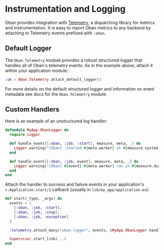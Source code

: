# Instrumentation and Logging

Oban provides integration with [Telemetry][telemetry], a dispatching library for metrics and
instrumentation. It is easy to report Oban metrics to any backend by attaching to Telemetry events
prefixed with `:oban`.

## Default Logger

The `Oban.Telemetry` module provides a robust structured logger that handles all of Oban's
telemetry events. As in the example above, attach it within your application module:

```elixir
:ok = Oban.Telemetry.attach_default_logger()
```

For more details on the default structured logger and information on event metadata see docs for
the `Oban.Telemetry` module.

## Custom Handlers

Here is an example of an unstructured log handler:

```elixir
defmodule MyApp.ObanLogger do
  require Logger

  def handle_event([:oban, :job, :start], measure, meta, _) do
    Logger.warning("[Oban] :started #{meta.worker} at #{measure.system_time}")
  end

  def handle_event([:oban, :job, event], measure, meta, _) do
    Logger.warning("[Oban] #{event} #{meta.worker} ran in #{measure.duration}")
  end
end
```

Attach the handler to success and failure events in your application's `c:Application.start/2`
callback (usually in `lib/my_app/application.ex`):

```elixir
def start(_type, _args) do
  events = [
    [:oban, :job, :start],
    [:oban, :job, :stop],
    [:oban, :job, :exception]
  ]

  :telemetry.attach_many("oban-logger", events, &MyApp.ObanLogger.handle_event/4, [])

  Supervisor.start_link(...)
end
```

[telemetry]: https://github.com/beam-telemetry/telemetry
